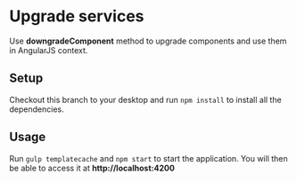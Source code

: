 # Upgrade services
Use **downgradeComponent** method to upgrade components and use them in AngularJS context.

## Setup

Checkout this branch to your desktop and run `npm install` to install all the dependencies.

## Usage

Run `gulp templatecache` and `npm start` to start the application. You will then be able to access it at **http://localhost:4200**
